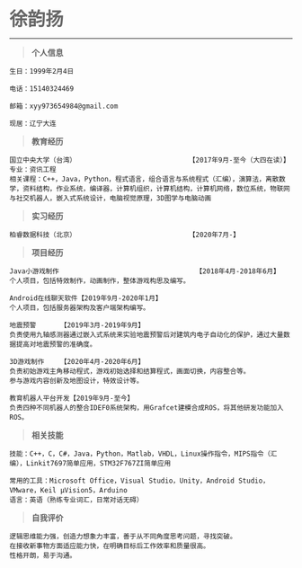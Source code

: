 <font color="#666666" size="6"><b>徐韵扬</b></font>

---------------

> **个人信息**  

```
生日：1999年2月4日  

电话：15140324469  

邮箱：xyy973654984@gmail.com  

现居：辽宁大连  
```

> **教育经历**  

```
国立中央大学（台湾）                            【2017年9月-至今（大四在读）】  
专业：资讯工程  
相关课程：C++，Java，Python，程式语言，组合语言与系统程式（汇编），演算法，离散数学，资料结构，作业系统，编译器，计算机组织，计算机结构，计算机网络，数位系统，物联网与社交机器人，嵌入式系统设计，电脑视觉原理，3D图学与电脑动画  

```

> **实习经历**  

```
柏睿数据科技（北京）                            【2020年7月-】  

```

> **项目经历**  

```
Java小游戏制作                                  【2018年4月-2018年6月】  
个人项目，包括特效制作，动画制作，整体游戏构思及编写。  
```
```
Android在线聊天软件【2019年9月-2020年1月】  
个人项目，包括服务器架构及客户端架构编写。  
```
```
地震预警      【2019年3月-2019年9月】  
负责使用九轴感测器通过嵌入式系统来实验地震预警后对建筑内电子自动化的保护，通过大量数据提高对地震预警的准确度。  
```
```
3D游戏制作    【2020年4月-2020年6月】  
负责初始游戏主角移动程式，游戏初始选择和结算程式，画面切换，内容整合等。  
参与游戏内容创新及地图设计，特效设计等。  
```
```
教育机器人平台开发【2019年9月-至今】  
负责四种不同机器人的整合IDEF0系统架构，用Grafcet建模合成ROS，将其他研发功能加入ROS。  
```

> **相关技能**  

```
技能：C++，C，C#，Java，Python，Matlab，VHDL，Linux操作指令，MIPS指令（汇编），Linkit7697简单应用，STM32F767ZI简单应用  

常用的工具：Microsoft Office，Visual Studio，Unity，Android Studio，VMware，Keil μVision5，Arduino  
语言：英语（熟练专业词汇，日常对话无碍）  
```

> **自我评价**  

```
逻辑思维能力强，创造力想象力丰富，善于从不同角度思考问题，寻找突破。  
在接收新事物方面适应能力快，在明确目标后工作效率和质量很高。  
性格开朗，易于沟通。  
```
